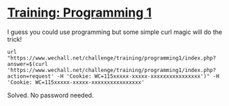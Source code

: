 # [Training: Programming 1](https://www.wechall.net/challenge/training/programming1/index.php)

I guess you could use programming but some simple curl magic will do the trick!

`url "https://www.wechall.net/challenge/training/programming1/index.php?answer=$(curl 'https://www.wechall.net/challenge/training/programming1/index.php?action=request' -H 'Cookie: WC=115xxxxx-xxxxx-xxxxxxxxxxxxxxxx')" -H 'Cookie: WC=115xxxxx-xxxxx-xxxxxxxxxxxxxxxx'`

Solved. No password needed.
